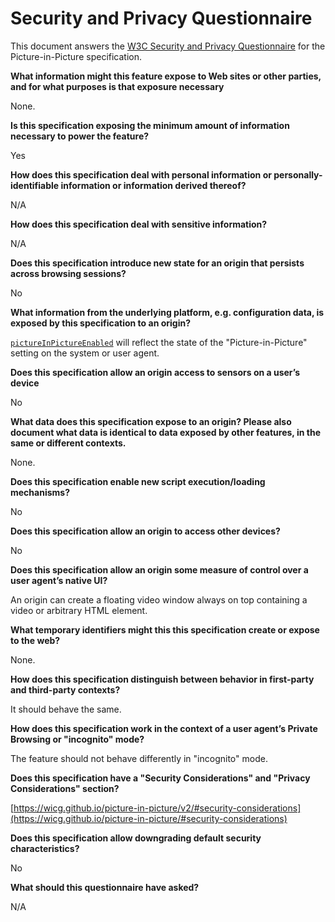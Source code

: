 # Security and Privacy Questionnaire

This document answers the [W3C Security and Privacy Questionnaire]([https://w3ctag.github.io/security-questionnaire/](https://w3ctag.github.io/security-questionnaire/)) for the Picture-in-Picture specification.

**What information might this feature expose to Web sites or other parties, and for what purposes is that exposure necessary**

None.

**Is this specification exposing the minimum amount of information necessary to power the feature?**

Yes

**How does this specification deal with personal information or personally-identifiable information or information derived thereof?**

N/A

**How does this specification deal with sensitive information?**

N/A

**Does this specification introduce new state for an origin that persists
across browsing sessions?**

No

**What information from the underlying platform, e.g. configuration data, is
exposed by this specification to an origin?**

[`pictureInPictureEnabled`](https://wicg.github.io/picture-in-picture/v2/#dom-document-pictureinpictureenabled) will reflect the state of the "Picture-in-Picture"
setting on the system or user agent.

**Does this specification allow an origin access to sensors on a user’s device**

No

**What data does this specification expose to an origin? Please also document
what data is identical to data exposed by other features, in the same or different
contexts.**

None.

**Does this specification enable new script execution/loading mechanisms?**

No

**Does this specification allow an origin to access other devices?**

No

**Does this specification allow an origin some measure of control over a user
agent’s native UI?**

An origin can create a floating video window always on top containing a video or
arbitrary HTML element.

**What temporary identifiers might this this specification create or expose to
the web?**

None.

**How does this specification distinguish between behavior in first-party and
third-party contexts?**

It should behave the same.

**How does this specification work in the context of a user agent’s Private 
Browsing or "incognito" mode?**

The feature should not behave differently in "incognito" mode.

**Does this specification have a "Security Considerations" and "Privacy
Considerations" section?**

[https://wicg.github.io/picture-in-picture/v2/#security-considerations](https://wicg.github.io/picture-in-picture/#security-considerations)

**Does this specification allow downgrading default security characteristics?**

No

**What should this questionnaire have asked?**

N/A

